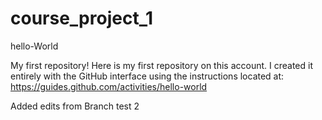 # course_project_1
hello-World

My first repository!
Here is my first repository on this account.
I created it entirely with the GitHub interface using the instructions located at:
https://guides.github.com/activities/hello-world

Added edits from Branch test 2
